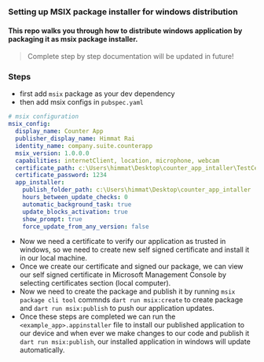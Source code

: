 ### Setting up MSIX package installer for windows distribution
#### This repo walks you through how to distribute windows application by packaging it as msix package installer.

> Complete step by step documentation will be updated in future!

### Steps
- first add `msix` package as your dev dependency 
- then add msix configs in `pubspec.yaml` 
```yaml
# msix configuration
msix_config:
  display_name: Counter App
  publisher_display_name: Himmat Rai
  identity_name: company.suite.counterapp
  msix_version: 1.0.0.0
  capabilities: internetClient, location, microphone, webcam
  certificate_path: c:\Users\himmat\Desktop\counter_app_intaller\TestCert_2024-01-14_himmat.pfx
  certificate_password: 1234
  app_installer:
    publish_folder_path: c:\Users\himmat\Desktop\counter_app_intaller
    hours_between_update_checks: 0
    automatic_background_task: true
    update_blocks_activation: true
    show_prompt: true
    force_update_from_any_version: false

``` 
- Now we need a certificate to verify our application as trusted in windows, so we need to create new self signed certificate and install it in our local machine.
- Once we create our certificate and signed our package, we can view our self signed certificate in Microsoft Management Console by selecting certificates section (local computer).
- Now we need to create the package and publish it by running `msix package cli tool` commnds `dart run msix:create` to create package and `dart run msix:publish` to push our application updates.
- Once these steps are completed we can run the `<example_app>.appinstaller` file to install our published application to our device and when ever we make changes to our code and publish it `dart run msix:publish`, our installed application in windows will update automatically.
